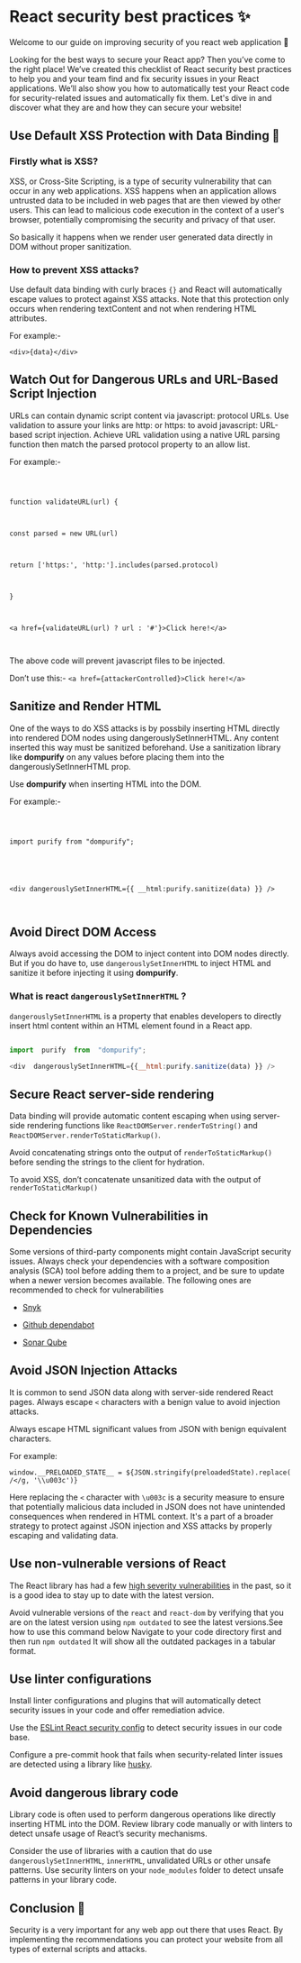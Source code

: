 
# React security best practices ✨

Welcome to our guide on improving security of you react web application 🚀

  

Looking for the best ways to secure your React app? Then you’ve come to the right place! We’ve created this checklist of React security best practices to help you and your team find and fix security issues in your React applications. We’ll also show you how to automatically test your React code for security-related issues and automatically fix them. Let's dive in and discover what they are and how they can secure your website!

  

## Use Default XSS Protection with Data Binding 🚀

  

### Firstly what is XSS?

  

XSS, or Cross-Site Scripting, is a type of security vulnerability that can occur in any web applications. XSS happens when an application allows untrusted data to be included in web pages that are then viewed by other users. This can lead to malicious code execution in the context of a user's browser, potentially compromising the security and privacy of that user.

  

So basically it happens when we render user generated data directly in DOM without proper sanitization.

  

### How to prevent XSS attacks?

  

Use default data binding with curly braces `` {} `` and React will automatically escape values to protect against XSS attacks. Note that this protection only occurs when rendering textContent and not when rendering HTML attributes.

  

For example:-

  

`` <div>{data}</div> ``

  

  

## Watch Out for Dangerous URLs and URL-Based Script Injection

  

URLs can contain dynamic script content via javascript: protocol URLs. Use validation to assure your links are http: or https: to avoid javascript: URL-based script injection. Achieve URL validation using a native URL parsing function then match the parsed protocol property to an allow list.

  

For example:-

  

```

  

function validateURL(url) {

  

const parsed = new URL(url)

  

return ['https:', 'http:'].includes(parsed.protocol)

  

}

  

<a href={validateURL(url) ? url : '#'}>Click here!</a>

  

```

  

  

The above code will prevent javascript files to be injected.

  

  

Don’t use this:- `` <a href={attackerControlled}>Click here!</a> ``

  

## Sanitize and Render HTML

  

One of the ways to do XSS attacks is by possbily inserting HTML directly into rendered DOM nodes using dangerouslySetInnerHTML. Any content inserted this way must be sanitized beforehand. Use a sanitization library like **dompurify** on any values before placing them into the dangerouslySetInnerHTML prop.

  

  

Use **dompurify** when inserting HTML into the DOM.

  

  

For example:-

  

```

  

import purify from "dompurify";

  

  

<div dangerouslySetInnerHTML={{ __html:purify.sanitize(data) }} />

  

```

  

  

## Avoid Direct DOM Access

Always avoid accessing the DOM to inject content into DOM nodes directly. But if you do have to, use `dangerouslySetInnerHTML` to inject HTML and sanitize it before injecting it using **dompurify**.

  

### What is react `dangerouslySetInnerHTML` ?

  

`dangerouslySetInnerHTML` is a property that enables developers to directly insert html content within an HTML element found in a React app.

  

```javascript

import  purify  from  "dompurify";

<div  dangerouslySetInnerHTML={{__html:purify.sanitize(data) }} />

```

  

## Secure React server-side rendering

Data binding will provide automatic content escaping when using server-side rendering functions like `ReactDOMServer.renderToString()` and `ReactDOMServer.renderToStaticMarkup()`.

  

Avoid concatenating strings onto the output of `renderToStaticMarkup()` before sending the strings to the client for hydration.

  

To avoid XSS, don’t concatenate unsanitized data with the output of `renderToStaticMarkup()`

  

## Check for Known Vulnerabilities in Dependencies

  

Some versions of third-party components might contain JavaScript security issues. Always check your dependencies with a software composition analysis (SCA) tool before adding them to a project, and be sure to update when a newer version becomes available. The following ones are recommended to check for vulnerabilities

  

- [Snyk](https://snyk.io/)

- [Github dependabot](https://github.com/dependabot)

- [Sonar Qube](https://www.sonarsource.com/products/sonarqube/)

  

## Avoid JSON Injection Attacks

  

It is common to send JSON data along with server-side rendered React pages. Always escape `<` characters with a benign value to avoid injection attacks.

  

Always escape HTML significant values from JSON with benign equivalent characters.

  

For example:

`` window.__PRELOADED_STATE__ = ${JSON.stringify(preloadedState).replace( /</g, '\\u003c')} ``

Here replacing the `<` character with `\u003c` is a security measure to ensure that potentially malicious data included in JSON does not have unintended consequences when rendered in HTML context. It's a part of a broader strategy to protect against JSON injection and XSS attacks by properly escaping and validating data.
  

## Use non-vulnerable versions of React

  

The React library has had a few [high severity vulnerabilities](https://snyk.io/vuln/npm:react/) in the past, so it is a good idea to stay up to date with the latest version.

  

Avoid vulnerable versions of the `react` and `react-dom` by verifying that you are on the latest version using `npm outdated` to see the latest versions.See how to use this command below
Navigate to your code directory first and then run 
`npm outdated`
It will show all the outdated packages in a tabular format.
  

## Use linter configurations

  

Install linter configurations and plugins that will automatically detect security issues in your code and offer remediation advice.

  

Use the [ESLint React security config](https://github.com/snyk-labs/eslint-config-react-security/) to detect security issues in our code base.

  

Configure a pre-commit hook that fails when security-related linter issues are detected using a library like [husky](https://github.com/typicode/husky).

  

  

## Avoid dangerous library code

  

Library code is often used to perform dangerous operations like directly inserting HTML into the DOM. Review library code manually or with linters to detect unsafe usage of React’s security mechanisms.

  

  

Consider the use of libraries with a caution that do use `dangerouslySetInnerHTML`, `innerHTML`, unvalidated URLs or other unsafe patterns. Use security linters on your `node_modules` folder to detect unsafe patterns in your library code.

  

  

## Conclusion 🌟

  

Security is a very important for any web app out there that uses React. By implementing the recommendations you can protect your website from all types of external scripts and attacks.
